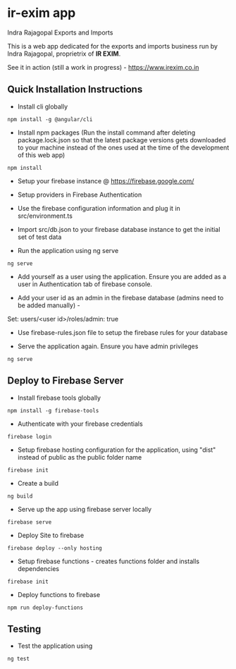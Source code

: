 # ir-exim app
Indra Rajagopal Exports and Imports

This is a web app dedicated for the exports and imports business run by Indra Rajagopal, proprietrix of **IR EXIM**.

See it in action (still a work in progress) - https://www.irexim.co.in

## Quick Installation Instructions

* Install cli globally

`npm install -g @angular/cli`

* Install npm packages (Run the install command after deleting package.lock.json so that the latest package versions gets downloaded to your machine instead of the ones used at the time of the development of this web app)

`npm install`

* Setup your firebase instance @ https://firebase.google.com/

* Setup providers in Firebase Authentication

* Use the firebase configuration information and plug it in src/environment.ts

* Import src/db.json to your firebase database instance to get the initial set of test data

* Run the application using ng serve

`ng serve`

* Add yourself as a user using the application. Ensure you are added as a user in Authentication tab of firebase console.

* Add your user id as an admin in the firebase database (admins need to be added manually) -

Set: users/\<user id\>/roles/admin: true

* Use firebase-rules.json file to setup the firebase rules for your database

* Serve the application again. Ensure you have admin privileges

`ng serve`

## Deploy to Firebase Server

* Install firebase tools globally

`npm install -g firebase-tools`

* Authenticate with your firebase credentials

`firebase login`

* Setup firebase hosting configuration for the application, using "dist" instead of public as the public folder name

`firebase init`

* Create a build

`ng build`

* Serve up the app using firebase server locally

`firebase serve`

* Deploy Site to firebase

`firebase deploy --only hosting`

* Setup firebase functions - creates functions folder and installs dependencies

`firebase init`

* Deploy functions to firebase

`npm run deploy-functions`

## Testing
* Test the application using

`ng test`
